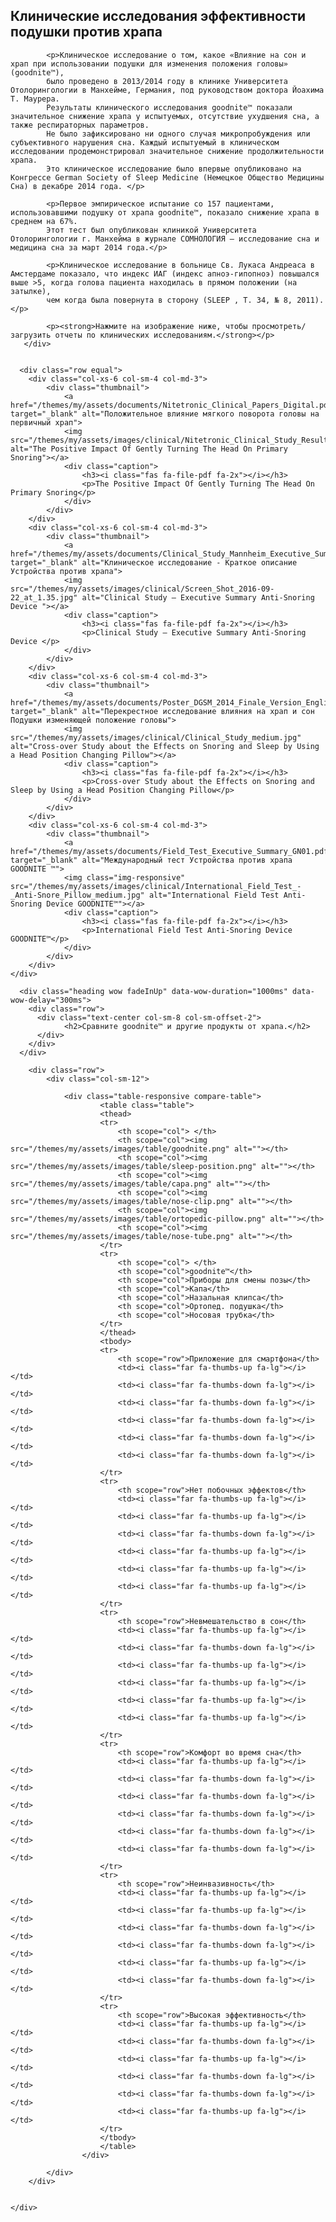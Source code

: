 <!--t Клинические исследования эффективности подушки против храпа nitetronic goodnite t-->
<!--d Отчеты и описания клинических исследований проведенных с подушкой Goodnite Anti-Snore в европейских клиниках. Сравнение подушки goodnite с другими средствами от храпа d-->

  <section id="page-content">
	<div class="container">
      <div class="heading wow fadeInUp" data-wow-duration="1000ms" data-wow-delay="300ms">
        <div class="row">
          <div class="text-center col-sm-8 col-sm-offset-2">
				<h1>Клинические исследования эффективности подушки против храпа</h1>
          </div>
        </div> 
      </div>
      <div class="row">

	
	
			<p>Клиническое исследование о том, какое «Влияние на сон и храп при использовании подушки для изменения положения головы» (goodnite™), 
			было проведено в 2013/2014 году в клинике Университета Отолорингологии в Манхейме, Германия, под руководством доктора Йоахима Т. Маурера. 
			Результаты клинического исследования goodnite™ показали значительное снижение храпа у испытуемых, отсутствие ухудшения сна, а также респираторных параметров. 
			Не было зафиксировано ни одного случая микропробуждения или субъективного нарушения сна. Каждый испытуемый в клиническом исследовании продемонстрировал значительное снижение продолжительности храпа. 
			Это клиническое исследование было впервые опубликовано на Конгрессе German Society of Sleep Medicine (Немецкое Общество Медицины Сна) в декабре 2014 года. </p>

			<p>Первое эмпирическое испытание со 157 пациентами, использовавшими подушку от храпа goodnite™, показало снижение храпа в среднем на 67%. 
			Этот тест был опубликован клиникой Университета Отолорингологии г. Манхейма в журнале СОМНОЛОГИЯ – исследование сна и медицина сна за март 2014 года.</p>

			<p>Клиническое исследование в больнице Св. Лукаса Андреаса в Амстердаме показало, что индекс ИАГ (индекс апноэ-гипопноэ) повышался выше >5, когда голова пациента находилась в прямом положении (на затылке), 
			чем когда была повернута в сторону (SLEEP , Т. 34, № 8, 2011).	</p>
	
			<p><strong>Нажмите на изображение ниже, чтобы просмотреть/загрузить отчеты по клинических исследованиям.</strong></p>
       </div>
	
	
	  <div class="row equal">
		<div class="col-xs-6 col-sm-4 col-md-3">
			<div class="thumbnail">
				<a href="/themes/my/assets/documents/Nitetronic_Clinical_Papers_Digital.pdf"  target="_blank" alt="Положительное влияние мягкого поворота головы на первичный храп">
				<img  src="/themes/my/assets/images/clinical/Nitetronic_Clinical_Study_Results_Cover_Page_medium.jpg" alt="The Positive Impact Of Gently Turning The Head On Primary Snoring"></a>
				<div class="caption">
					<h3><i class="fas fa-file-pdf fa-2x"></i></h3>
					<p>The Positive Impact Of Gently Turning The Head On Primary Snoring</p>
				</div>
			</div>
		</div>
		<div class="col-xs-6 col-sm-4 col-md-3">
			<div class="thumbnail">
				<a href="/themes/my/assets/documents/Clinical_Study_Mannheim_Executive_Summary_GN01.pdf"  target="_blank" alt="Клиническое исследование - Краткое описание Устройства против храпа">
				<img  src="/themes/my/assets/images/clinical/Screen_Shot_2016-09-22_at_1.35.jpg" alt="Clinical Study – Executive Summary Anti-Snoring Device "></a>
				<div class="caption">
					<h3><i class="fas fa-file-pdf fa-2x"></i></h3>
					<p>Clinical Study – Executive Summary Anti-Snoring Device </p>
				</div>
			</div>
		</div>
		<div class="col-xs-6 col-sm-4 col-md-3">
			<div class="thumbnail">
				<a href="/themes/my/assets/documents/Poster_DGSM_2014_Finale_Version_Englisch.pdf"  target="_blank" alt="Перекрестное исследование влияния на храп и сон Подушки изменяющей положение головы">
				<img  src="/themes/my/assets/images/clinical/Clinical_Study_medium.jpg" alt="Cross-over Study about the Effects on Snoring and Sleep by Using a Head Position Changing Pillow"></a>
				<div class="caption">
					<h3><i class="fas fa-file-pdf fa-2x"></i></h3>
					<p>Cross-over Study about the Effects on Snoring and Sleep by Using a Head Position Changing Pillow</p>
				</div>
			</div>
		</div>
		<div class="col-xs-6 col-sm-4 col-md-3">
			<div class="thumbnail">
				<a href="/themes/my/assets/documents/Field_Test_Executive_Summary_GN01.pdf"  target="_blank" alt="Международный тест Устройства против храпа GOODNITE ™">
				<img class="img-responsive" src="/themes/my/assets/images/clinical/International_Field_Test_-_Anti-Snore_Pillow_medium.jpg" alt="International Field Test Anti-Snoring Device GOODNITE™"></a>
				<div class="caption">
					<h3><i class="fas fa-file-pdf fa-2x"></i></h3>
					<p>International Field Test Anti-Snoring Device GOODNITE™</p>
				</div>
			</div>
		</div>
	</div>
	
      <div class="heading wow fadeInUp" data-wow-duration="1000ms" data-wow-delay="300ms">
        <div class="row">
          <div class="text-center col-sm-8 col-sm-offset-2">
				<h2>Сравните goodnite™ и другие продукты от храпа.</h2>
          </div>
        </div> 
      </div>
	
		<div class="row">
			<div class="col-sm-12">

				<div class="table-responsive compare-table">
						<table class="table">
						<thead>
						<tr>
							<th scope="col"> </th>
							<th scope="col"><img  src="/themes/my/assets/images/table/goodnite.png" alt=""></th>
							<th scope="col"><img  src="/themes/my/assets/images/table/sleep-position.png" alt=""></th>
							<th scope="col"><img  src="/themes/my/assets/images/table/capa.png" alt=""></th>
							<th scope="col"><img  src="/themes/my/assets/images/table/nose-clip.png" alt=""></th>
							<th scope="col"><img  src="/themes/my/assets/images/table/ortopedic-pillow.png" alt=""></th>
							<th scope="col"><img  src="/themes/my/assets/images/table/nose-tube.png" alt=""></th>
						</tr>
						<tr>
							<th scope="col"> </th>
							<th scope="col">goodnite™</th>
							<th scope="col">Приборы для смены позы</th>
							<th scope="col">Капа</th>
							<th scope="col">Назальная клипса</th>
							<th scope="col">Ортопед. подушка</th>
							<th scope="col">Носовая трубка</th>
						</tr>
						</thead>
						<tbody>
						<tr>
							<th scope="row">Приложение для смартфона</th>
							<td><i class="far fa-thumbs-up fa-lg"></i></td>
							<td><i class="far fa-thumbs-down fa-lg"></i></td>
							<td><i class="far fa-thumbs-down fa-lg"></i></td>
							<td><i class="far fa-thumbs-down fa-lg"></i></td>
							<td><i class="far fa-thumbs-down fa-lg"></i></td>
							<td><i class="far fa-thumbs-down fa-lg"></i></td>
						</tr>
						<tr>
							<th scope="row">Нет побочных эффектов</th>
							<td><i class="far fa-thumbs-up fa-lg"></i></td>
							<td><i class="far fa-thumbs-up fa-lg"></i></td>
							<td><i class="far fa-thumbs-down fa-lg"></i></td>
							<td><i class="far fa-thumbs-up fa-lg"></i></td>
							<td><i class="far fa-thumbs-up fa-lg"></i></td>
							<td><i class="far fa-thumbs-up fa-lg"></i></td>
						</tr>
						<tr>
							<th scope="row">Невмешательство в сон</th>
							<td><i class="far fa-thumbs-up fa-lg"></i></td>
							<td><i class="far fa-thumbs-down fa-lg"></i></td>
							<td><i class="far fa-thumbs-up fa-lg"></i></td>
							<td><i class="far fa-thumbs-up fa-lg"></i></td>
							<td><i class="far fa-thumbs-up fa-lg"></i></td>
							<td><i class="far fa-thumbs-up fa-lg"></i></td>
						</tr>
						<tr>
							<th scope="row">Комфорт во время сна</th>
							<td><i class="far fa-thumbs-up fa-lg"></i></td>
							<td><i class="far fa-thumbs-down fa-lg"></i></td>
							<td><i class="far fa-thumbs-down fa-lg"></i></td>
							<td><i class="far fa-thumbs-down fa-lg"></i></td>
							<td><i class="far fa-thumbs-down fa-lg"></i></td>
							<td><i class="far fa-thumbs-down fa-lg"></i></td>
						</tr>
						<tr>
							<th scope="row">Неинвазивность</th>
							<td><i class="far fa-thumbs-up fa-lg"></i></td>
							<td><i class="far fa-thumbs-up fa-lg"></i></td>
							<td><i class="far fa-thumbs-down fa-lg"></i></td>
							<td><i class="far fa-thumbs-down fa-lg"></i></td>
							<td><i class="far fa-thumbs-up fa-lg"></i></td>
							<td><i class="far fa-thumbs-down fa-lg"></i></td>
						</tr>
						<tr>
							<th scope="row">Высокая эффективность</th>
							<td><i class="far fa-thumbs-up fa-lg"></i></td>
							<td><i class="far fa-thumbs-down fa-lg"></i></td>
							<td><i class="far fa-thumbs-up fa-lg"></i></td>
							<td><i class="far fa-thumbs-down fa-lg"></i></td>
							<td><i class="far fa-thumbs-down fa-lg"></i></td>
							<td><i class="far fa-thumbs-up fa-lg"></i></td>
						</tr>
						</tbody>
						</table>
					</div>
	
			</div>
		</div>


	</div>
  </section><!--/#page-content-->
  